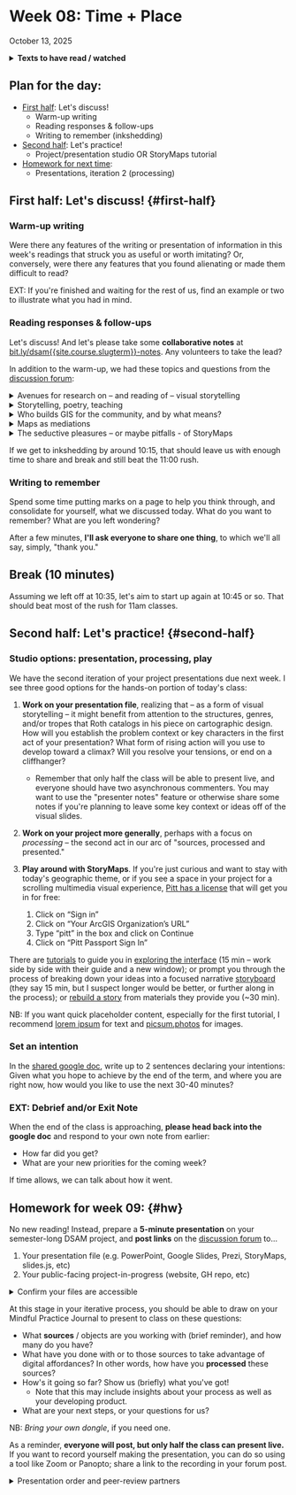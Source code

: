 
# Week 08: Time + Place
<span class="date">October 13, 2025</span>

<section class="prereqs">
    <details><summary><strong>Texts to have read / watched</strong></summary>
        <ul>
            <li>Murrieta-Flores, Patricia, and Bruno Martins. “The Geospatial Humanities: Past, Present and Future.” <em>International Journal of Geographical Information Science</em>, vol. 33, no. 12, Dec. 2019, pp. 2424–29. Taylor and Francis+NEJM, <a href="https://doi.org/10.1080/13658816.2019.1645336">https://doi.org/10.1080/13658816.2019.1645336</a>.</li>
            <li>Zhao, Bo. “Humanistic GIS: Toward a Research Agenda.” <em>Annals of the American Association of Geographers</em>, vol. 112, no. 6, Aug. 2022, pp. 1576–92. Taylor and Francis+NEJM, <a href="https://doi.org/10.1080/24694452.2021.2004875">https://doi.org/10.1080/24694452.2021.2004875</a>.</li>
            <li>Roth, Robert E. “Cartographic Design as Visual Storytelling: Synthesis and Review of Map-Based Narratives, Genres, and Tropes.” <em>The Cartographic Journal</em>, vol. 58, no. 1, Jan. 2021, pp. 83–114. Taylor and Francis+NEJM, <a href="https://doi.org/10.1080/00087041.2019.1633103">https://doi.org/10.1080/00087041.2019.1633103</a>.</li>
            <li>(oops, this is really about modeling) Hoekstra, Rik, and Marijn Koolen. “Data Scopes for Digital History Research.” <em>Historical Methods: A Journal of Quantitative and Interdisciplinary History</em>, vol. 52, no. 2, Apr. 2019, pp. 79–94. Taylor and Francis + NEJM, <a href="https://doi.org/10.1080/01615440.2018.1484676">https://doi.org/10.1080/01615440.2018.1484676</a>.</li>

            <li>EXT for eager readers:<ul>
                <li>Carroll, Allen, and the Esri StoryMaps team. “Nine Steps to Great Storytelling.” ArcGIS StoryMaps, 3 July 2025, <a href="https://storymaps.arcgis.com/stories/429bc4eed5f145109e603c9711a33407">https://storymaps.arcgis.com/stories/429bc4eed5f145109e603c9711a33407</a>.</li>
                <li>Cairo, Alberto. "8: Revealing Change." <em>The Truthful Art: Data, Charts, and Maps for Communication.</em> <a href="https://learning.oreilly.com/library/view/the-truthful-art/9780133440492/ch08.html">https://learning.oreilly.com/library/view/the-truthful-art/9780133440492/ch08.html</a>.</li></ul>
            </li>
        </ul>
    </details>
    <details><summary><strong>Writing to turn in</strong></summary>
        <ul><li>Reading responses from Yanni, Namrata, Amrita, Yixuan, and Li<!--John, Rose, Tunga, Scylla, Yuqing,--> posted to the <a href="{{site.repo_url}}/discussions/">discussion forum</a></li></ul>
    </details>
</section>

## Plan for the day:

* [First half](#first-half): Let's discuss!
    - Warm-up writing
    - Reading responses & follow-ups
    - Writing to remember (inkshedding)
* [Second half](#second-half): Let's practice!
    - Project/presentation studio OR StoryMaps tutorial
* [Homework for next time](#hw):
    - Presentations, iteration 2 (processing)


## First half: Let's discuss! {#first-half}
<!--
- lit review as genre
- use of tables
- disciplinary markers (& the risk of search outside scope)
- applying Roth's advice on attention and storyboarding to project presentations
-->
### Warm-up writing

Were there any features of the writing or presentation of information in this week's readings that struck you as useful or worth imitating? Or, conversely, were there any features that you found alienating or made them difficult to read?

<!-- For me: lists and tables -->

EXT: If you're finished and waiting for the rest of us, find an example or two to illustrate what you had in mind.


### Reading responses & follow-ups

Let's discuss! And let's please take some **collaborative notes** at [bit.ly/dsam{{site.course.slugterm}}-notes](https://bit.ly/dsam{{site.course.slugterm}}-notes). Any volunteers to take the lead?

In addition to the warm-up, we had these topics and questions from the [discussion forum]({{site.repo_url}}/discussions/7):


<details><summary>Avenues for research on – and reading of – visual storytelling</summary>
    <p>Yanni calls our attention to the three-part conclusion of Roth's survey of cartographic techniques, namely <em>visual design</em>, <em>visual ethics</em>, and <em>visual literacy</em>, pointing out that these are useful channels for our attention not only in designing maps but also "when we are on the receiving end of visually presented materials."</p>

    <p>Perhaps he could say more?</p>
    <!-- Visual ethics: show your work; show yourself; speak to power; speak to each other -->
</details>

<details><summary>Storytelling, poetry, teaching</summary>
    <p>Yanni cites Roth's claim that "all storytelling is an exercise in teaching" (108), which puts me in mind of a saying one of my teachers was fond of: that <em>every poem is an <a href="https://www.poetryfoundation.org/education/glossary/ars-poetica">ars poetica</a></em>, i.e. that reading it teaches you anew how poetry works. Yet while Archibald MacLeish would conclude <a href="https://www.poetryfoundation.org/poetrymagazine/poems/17168/ars-poetica">his own "Ars Poetica"</a> on the instruction that "A poem should not mean / But be," Roth goes on to say that "As designers, it is not enough just to ‘show’, as we must also ‘explain’" (108).</p>
    <p>So one question that emerges for me is: are these two ideas the same, or opposite?</p>
</details>

<details><summary>Who builds GIS for the community, and by what means?</summary>
    <p>Namrata points to a gap in the discussion of Spatial Humanities by Murrieta-Flores and Martins, who write that "humanists aim to highlight not only that often History, Archaeology and Literature deal with symbolic, vague and imaginary space, but also with conceptions that can be different to those of the West or Modernity" (2426). She responds:</p>

    <blockquote>While I appreciate the acknowledgement of Spatial Humanities in recognizing different modalities through which non-Western communities think of space and place, I'm interested in the methods of GIS projects that focus on working with communities to build knowledge networks or just document their history. I'm particularly thinking about the ethical commitments surrounding such projects. Who should do projects related to specific communities? Who becomes part of the sample group for the community being studied? How compatible are GIS methodologies with the knowledge system and language of a community? For example, the art historian Ngarino Ellis talks about using Maori methodologies for the study of Maori art rather than western art historical methods. Can such methodologies be applied when using GIS?</blockquote>

    <p>What do we think? And does it matter what kind of GIS (cf. Zhao) we're talking about?</p>
</details>

<details><summary>Maps as mediations</summary>
    <p>Responding to Zhao's delineation of four ways that GIS is integrated into modern human life (embodied, hermeneutical, autonomous, and background), Amrita raises a series of questions about "GIS as a mediator of human experience":</p>

    <blockquote>What specific ethical duties does a spatial historian have when their digital map [a simplified and mediated version of a complex historical reality] might become the dominant, taken-for-granted representation of that past event or place for the public? What does get inevitably "reduced" or silenced? As an architectural or spatial historian, how do I acknowledge limitations of the data collected on site and prevent my work from inadvertently marginalizing crucial, less “mappable”, aspects of history? Maps have been used for colonial domination and violence. How can spatial historians use counter-mapping techniques to push against colonial thinking that continues in the present? And more importantly, what are its scopes and limitations?</blockquote>

    <p>I don't know that we can answer for all times and places, but perhaps we can think through these questions together, and at least see which we expect to have stable answers (which we can then seek) and which will have to be re-asked throughout the process?</p>
</details>

<details><summary>The seductive pleasures – or maybe pitfalls - of StoryMaps</summary>
    <p>Yixuan took up my invitation to read Allen Carrol's StoryMap about StoryMaps, "Nine Steps to Great Storytelling." (Quick show of hands: how many people got to this? Even if you haven't made it all the way through this particular reading, you can get the idea of this platform fairly quickly from <a href="https://storymaps.arcgis.com/stories/429bc4eed5f145109e603c9711a33407#n-9oTrDN">one of the embedded videos</a>.)</p>

    <p>Yixuan writes:</p>

    <blockquote>Re-viewing the “Ten StoryMaps Tips” through media studies, I see the medium not as a neutral vessel but as a narrative co-author: zoom levels, color rhythm, and static-vs-interactive toggles pre-filter what becomes visible or invisible. McLuhan argued media extend the body, yet today’s templates standardize that extension, threading audience attention into an algorithmic metronome. Reading pleasure shifts from chewing text to a TikTok-like dopamine loop of “swipe-surprise-swipe.” This raises a worry, when the interface performs critical editing for us, how can slow reading—pause, reread, reflect—survive within seamless experience? Does digital humanities’ celebrated accessibility trade away hermeneutic depth?</blockquote>

    <p>Thoughts on this, perhaps drawing on Roth or any of our other readings?</p>
</details>


If we get to inkshedding by around 10:15, that should leave us with enough time to share and break and still beat the 11:00 rush.



### Writing to remember

<div class="alert alert-success">
    <p>Spend some time putting marks on a page to help you think through, and consolidate for yourself, what we discussed today. What do you want to remember? What are you left wondering?</p>
</div>

After a few minutes, **I'll ask everyone to share one thing**, to which we'll all say, simply, "thank you."



## Break (10 minutes)
Assuming we left off at 10:35, let's aim to start up again at 10:45 or so. That should beat most of the rush for 11am classes.



## Second half: Let's practice! {#second-half}

### Studio options: presentation, processing, play
We have the second iteration of your project presentations due next week. I see three good options for the hands-on portion of today's class:

1. **Work on your presentation file**, realizing that – as a form of visual storytelling – it might benefit from attention to the structures, genres, and/or tropes that Roth catalogs in his piece on cartographic design. How will you establish the problem context or key characters in the first act of your presentation? What form of rising action will you use to develop toward a climax? Will you resolve your tensions, or end on a cliffhanger?
    - Remember that only half the class will be able to present live, and everyone should have two asynchronous commenters. You may want to use the "presenter notes" feature or otherwise share some notes if you're planning to leave some key context or ideas off of the visual slides.

2. **Work on your project more generally**, perhaps with a focus on _processing_ – the second act in our arc of "sources, processed and presented."

3. **Play around with StoryMaps**. If you're just curious and want to stay with today's geographic theme, or if you see a space in your project for a scrolling multimedia visual experience, [Pitt has a license](https://storymaps.arcgis.com/) that will get you in for free:
    1. Click on “Sign in”
    2. Click on “Your ArcGIS Organization’s URL”
    3. Type “pitt” in the box and click on Continue
    4. Click on “Pitt Passport Sign In”

There are [tutorials](https://learn.arcgis.com/en/paths/getting-to-know-the-new-storymaps/) to guide you in [exploring the interface](https://storymaps.arcgis.com/stories/cea22a609a1d4cccb8d54c650b595bc4) (15 min – work side by side with their guide and a new window); or prompt you through the process of breaking down your ideas into a focused narrative [storyboard](https://www.esri.com/arcgis-blog/products/arcgis-storymaps/sharing-collaboration/planning-and-outlining-your-story-map-how-to-set-yourself-up-for-success) (they say 15 min, but I suspect longer would be better, or further along in the process); or [rebuild a story](https://learn.arcgis.com/en/projects/share-the-story-of-an-expedition/) from materials they provide you (~30 min).

<div class="alert alert-info panel panel-info">
<div class="alert-body panel-body">
NB: If you want quick placeholder content, especially for the first tutorial, I recommend <a href="https://loremipsum.io">lorem ipsum</a> for text and <a href="https://picsum.photos">picsum.photos</a> for images.
</div></div>

### Set an intention

<div class="alert alert-success panel panel-success">
<div class="alert-body panel-body">
In the <a href="https://bit.ly/dsam{{site.course.slugterm}}-notes">shared google doc</a>, write up to 2 sentences declaring your intentions: Given what you hope to achieve by the end of the term, and where you are right now, how would you like to use the next 30-40 minutes?
</div></div>


### EXT: Debrief and/or Exit Note
When the end of the class is approaching, **please head back into the google doc** and respond to your own note from earlier:

* How far did you get?
* What are your new priorities for the coming week?

If time allows, we can talk about how it went.


## Homework for week 09: {#hw}

No new reading! Instead, prepare a **5-minute presentation** on your semester-long DSAM project, and **post links** on the [discussion forum]({{site.repo_url}}/discussions) to...

1. Your presentation file (e.g. PowerPoint, Google Slides, Prezi, StoryMaps, slides.js, etc)
2. Your public-facing project-in-progress (website, GH repo, etc)

<details><summary>Confirm your files are accessible</summary>
    You'll know your files are publicly accessible if you can open the links in an incognito window. Alternatively, you can share to our individual email addresses via OneDrive (right-click on the file or folder and select Share) or Google Drive (click the Share button). This is especially important for peer review.
</details>

At this stage in your iterative process, you should be able to draw on your Mindful Practice Journal to present to class on these questions:

* What **sources** / objects are you working with (brief reminder), and how many do you have?
* What have you done with or to those sources to take advantage of digital affordances? In other words, how have you **processed** these sources?
* How's it going so far? Show us (briefly) what you've got!
    - Note that this may include insights about your process as well as your developing product.
* What are your next steps, or your questions for us?

<div class="panel panel-warning alert alert-warning">
<div class="panel-body alert-body">
NB: <em>Bring your own dongle</em>, if you need one.
</div></div>

As a reminder, **everyone will post, but only half the class can present live.** If you want to record yourself making the presentation, you can do so using a tool like Zoom or Panopto; share a link to the recording in your forum post.

<details><summary>Presentation order and peer-review partners</summary>
<table class="table table-bordered table-striped">
    <thead>
    <tr>
        <th scope="col"><strong>This person</strong></th>
        <th scope="col"><strong>Presenting in slot</strong></th>
        <th scope="col"><strong>Reviewed *by*</strong></th>
        <th scope="col"><strong>And also by</strong></th>
    </tr>
    </thead>
    <tbody>
        <tr>
            <th scope="row">Tunga</th>
            <td>n/a</td>
            <td>Namrata</td>
            <td>Amrita</td>
        </tr>
        <tr>
            <th scope="row">Rose</th>
            <td>n/a</td>
            <td>Amrita</td>
            <td>Yixuan</td>
        </tr>
        <tr>
            <th scope="row">John</th>
            <td>n/a</td>
            <td>Yixuan</td>
            <td>Li</td>
        </tr>
        <tr>
            <th scope="row">Scylla</th>
            <td>n/a</td>
            <td>Li</td>
            <td>Yanni</td>
        </tr>
        <tr>
            <th scope="row">Yuqing</th>
            <td>n/a</td>
            <td>Yanni</td>
            <td>Namrata</td>
        </tr>
        <tr>
            <th scope="row">Yanni</th>
            <td>1</td>
            <td>Rose</td>
            <td>John</td>
        </tr>
        <tr>
            <th scope="row">Namrata</th>
            <td>2</td>
            <td>John</td>
            <td>Scylla</td>
        </tr>
        <tr>
            <th scope="row">Amrita</th>
            <td>3</td>
            <td>Scylla</td>
            <td>Yuqing</td>
        </tr>
        <tr>
            <th scope="row">Yixuan</th>
            <td>4</td>
            <td>Yuqing</td>
            <td>Tunga</td>
        </tr>
        <tr>
            <th scope="row">Li</th>
            <td>5</td>
            <td>Tunga</td>
            <td>Rose</td>
        </tr>
    </tbody>
</table>
</details>
